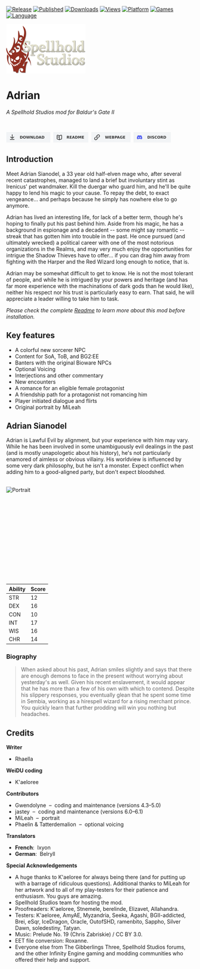 [![Release](https://img.shields.io/github/v/release/Spellhold-Studios/Adrian-NPC?include_prereleases&color=%2392403a)](https://github.com/Spellhold-Studios/Adrian-NPC/releases/latest)
[![Published](https://img.shields.io/github/release-date/Spellhold-Studios/Adrian-NPC?display_date=published_at&label=published&color=%2392403a)](https://github.com/Spellhold-Studios/Adrian-NPC/releases/latest)
[![Downloads](https://img.shields.io/github/downloads/Spellhold-Studios/Adrian-NPC/total?color=%2392403a)](https://github.com/Spellhold-Studios/Adrian-NPC/releases)
[![Views](https://badges.pufler.dev/visits/Spellhold-Studios/Adrian-NPC?label=views&color=%2392403a)](https://github.com/Spellhold-Studios/Adrian-NPC/releases)
[![Platform](https://img.shields.io/badge/platform-Windows%20%a0%20macOS%20%a0%20Linux%20%a0%20Project%20Infinity-%2392403a)](https://github.com/Spellhold-Studios/Adrian-NPC/releases)
[![Games](https://img.shields.io/badge/games-BG2%20%a0%20BGT%20%a0%20BG2%3AEE%20%a0%20EET-%2392403a)](https://github.com/Spellhold-Studios/Adrian-NPC/releases)
[![Language](https://img.shields.io/badge/language-en%20%a0%20de%20%a0%20fr-%2392403a)](https://github.com/Spellhold-Studios/Adrian-NPC/releases)

<!--
Badges white space separator: %20%a0%20
Badges ":" (colon) symbol: %3A
Badges "-" (hyphen) symbol: --
Games full list: BG1 BG2 BGT BG%3AEE SoD BG2%3AEE EET IWD1 IWD2 IWD%3AEE PST PST%3AEE
IETF language tags: https://spellhold-studios.github.io/readmes/template-basic/ietf-lang-tags.pdf
Why some badges update slowly: https://github.com/pujux/badge-it/issues/78
-->

<picture>
  <source media="(prefers-color-scheme: dark)" srcset="https://raw.githubusercontent.com/Spellhold-Studios/Spellhold-Studios.github.io/main/assets/images/shs-corner-logo.svg" />
  <source media="(prefers-color-scheme: light)" srcset="https://raw.githubusercontent.com/Spellhold-Studios/Spellhold-Studios.github.io/main/assets/images/shs-corner-logo.svg" />
  <img alt="SHS logo" src="https://raw.githubusercontent.com/Spellhold-Studios/Spellhold-Studios.github.io/main/assets/images/shs-corner-logo.svg" width="212" height="132">
</picture>

# Adrian

*A Spellhold Studios mod for Baldur's Gate&nbsp;II*

<br>

[<img alt="Download" src="https://raw.githubusercontent.com/Spellhold-Studios/Spellhold-Studios.github.io/main/assets/buttons/download.svg" height="28">](https://github.com/Spellhold-Studios/Adrian-NPC/releases/latest)&nbsp;
[<img alt="Readme" src="https://raw.githubusercontent.com/Spellhold-Studios/Spellhold-Studios.github.io/main/assets/buttons/readme.svg" height="28">](https://spellhold-studios.github.io/readmes/adrian-npc/adrian-readme-english.html)&nbsp;
[<img alt="Webpage" src="https://raw.githubusercontent.com/Spellhold-Studios/Spellhold-Studios.github.io/main/assets/buttons/webpage.svg" height="28">](https://spellhold-studios.github.io/)&nbsp;
[<img alt="Discord" src="https://raw.githubusercontent.com/Spellhold-Studios/Spellhold-Studios.github.io/main/assets/buttons/discord-blue.svg" height="28">](https://discord.gg/pE2Njbdb2a)

## Introduction

Meet Adrian Sianodel, a 33 year old half-elven mage who, after several recent catastrophes, managed to land a brief but involuntary stint as Irenicus' pet wandmaker. Kill the duergar who guard him, and he'll be quite happy to lend his magic to your cause. To repay the debt, to exact vengeance... and perhaps because he simply has nowhere else to go anymore.

Adrian has lived an interesting life, for lack of a better term, though he's hoping to finally put his past behind him. Aside from his magic, he has a background in espionage and a decadent -- some might say romantic -- streak that has gotten him into trouble in the past. He once pursued (and ultimately wrecked) a political career with one of the most notorious organizations in the Realms, and may very much enjoy the opportunities for intrigue the Shadow Thieves have to offer... if you can drag him away from fighting with the Harper and the Red Wizard long enough to notice, that is.

Adrian may be somewhat difficult to get to know. He is not the most tolerant of people, and while he is intrigued by your powers and heritage (and has far more experience with the machinations of dark gods than he would like), neither his respect nor his trust is particularly easy to earn. That said, he will appreciate a leader willing to take him to task.

*Please check the complete [Readme](https://spellhold-studios.github.io/readmes/adrian-npc/adrian-readme-english.html) to learn more about this mod before installation.*

## Key features

- A colorful new sorcerer NPC
- Content for SoA, ToB, and BG2:EE
- Banters with the original Bioware NPCs
- Optional Voicing
- Interjections and other commentary
- New encounters
- A romance for an eligible female protagonist
- A friendship path for a protagonist not romancing him
- Player initiated dialogue and flirts
- Original portrait by MiLeah

## Adrian Sianodel

Adrian is Lawful Evil by alignment, but your experience with him may vary. While he has been involved in some unambiguously evil dealings in the past (and is mostly unapologetic about his history), he's not particularly enamored of aimless or obvious villainy. His worldview is influenced by some very dark philosophy, but he isn't a monster. Expect conflict when adding him to a good-aligned party, but don't expect bloodshed.

<br>

<picture>
  <source media="(prefers-color-scheme: dark)" srcset="https://spellhold-studios.github.io/readmes/adrian-npc/images/adrian.jpg" />
  <source media="(prefers-color-scheme: light)" srcset="https://spellhold-studios.github.io/readmes/adrian-npc/images/adrian.jpg" />
  <img align="left" alt="Portrait" src="https://spellhold-studios.github.io/readmes/adrian-npc/images/adrian.jpg" height="260">
</picture>

|  Ability  | Score |
| :-------- | :---- |
| STR       | 12    |
| DEX       | 16    |
| CON       | 10    |
| INT       | 17    |
| WIS       | 16    |
| CHR       | 14    |

### Biography

> When asked about his past, Adrian smiles slightly and says that there are enough demons to face in the present without worrying about yesterday's as well. Given his recent enslavement, it would appear that he has more than a few of his own with which to contend. Despite his slippery responses, you eventually glean that he spent some time in Sembia, working as a hirespell wizard for a rising merchant prince. You quickly learn that further prodding will win you nothing but headaches.

## Credits

<!-- double space after each credits **Heading** if you don't need lists -->

**Writer**  

- Rhaella

**WeiDU coding**

- K'aeloree

**Contributors**

- Gwendolyne &nbsp;&ndash;&nbsp; coding and maintenance (versions 4.3–5.0)
- jastey &nbsp;&ndash;&nbsp; coding and maintenance (versions 6.0–6.1)
- MiLeah &nbsp;&ndash;&nbsp; portrait
- Phaelin & Tatterdemalion &nbsp;&ndash;&nbsp; optional voicing

**Translators**  

- **French**:&nbsp; Ixyon
- **German**:&nbsp; Belryll

**Special Acknowledgements**

- A huge thanks to K'aeloree for always being there (and for putting up with a barrage of ridiculous questions). Additional thanks to MiLeah for her artwork and to all of my play-testers for their patience and enthusiasm. You guys are amazing.
- Spellhold Studios team for hosting the mod.
- Proofreaders: K'aeloree, Stnemele, berelinde, Elizavet, Allahandra.
- Testers: K'aeloree, AmyAE, Myzandria, Seeka, Agashi, BGII-addicted, Brei, eSqr, IceDragon, Oracle, OutofSHD, ramenbito, Sappho, Silver Dawn, soledestiny, Tatyan.
- Music: Prelude No. 19 (Chris Zabriskie) / CC BY 3.0.
- EET file conversion: Roxanne.
- Everyone else from The Gibberlings Three, Spellhold Studios forums, and the other Infinity Engine gaming and modding communities who offered their help and support.
